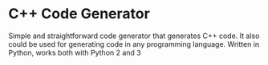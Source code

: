 C++ Code Generator
==============

Simple and straightforward code generator that generates C++ code. It also could be used for generating code in any programming language. Written in Python, works both with Python 2 and 3
